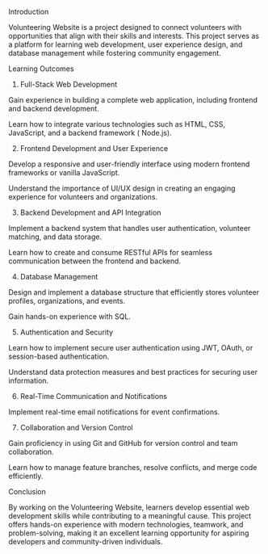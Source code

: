 Introduction

Volunteering Website is a project designed to connect volunteers with opportunities that align with their skills and interests. This project serves as a platform for learning web development, user experience design, and database management while fostering community engagement.

Learning Outcomes

1. Full-Stack Web Development

Gain experience in building a complete web application, including frontend and backend development.

Learn how to integrate various technologies such as HTML, CSS, JavaScript, and a backend framework ( Node.js).

2. Frontend Development and User Experience

Develop a responsive and user-friendly interface using modern frontend frameworks or vanilla JavaScript.

Understand the importance of UI/UX design in creating an engaging experience for volunteers and organizations.

3. Backend Development and API Integration

Implement a backend system that handles user authentication, volunteer matching, and data storage.

Learn how to create and consume RESTful APIs for seamless communication between the frontend and backend.

4. Database Management

Design and implement a database structure that efficiently stores volunteer profiles, organizations, and events.

Gain hands-on experience with SQL.

5. Authentication and Security

Learn how to implement secure user authentication using JWT, OAuth, or session-based authentication.

Understand data protection measures and best practices for securing user information.

6. Real-Time Communication and Notifications

Implement real-time email notifications for  event confirmations.



7. Collaboration and Version Control

Gain proficiency in using Git and GitHub for version control and team collaboration.

Learn how to manage feature branches, resolve conflicts, and merge code efficiently.


Conclusion

By working on the Volunteering Website, learners develop essential web development skills while contributing to a meaningful cause. This project offers hands-on experience with modern technologies, teamwork, and problem-solving, making it an excellent learning opportunity for aspiring developers and community-driven individuals.
